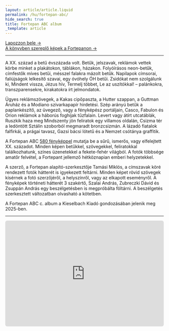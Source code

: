 ```yaml
---
layout: article/article.liquid
permalink: /hu/fortepan-abc/
hide_search: true
title: Fortepan ABC album
_template: article
---
```


[Lapozzon bele →](https://heyzine.com/flip-book/05227e8507.html)\
[A könyvben szereplő képek a Fortepanon →](https://fortepan.hu/hu/lists/696301)

---

A XX. század a betű évszázada volt. Betűk, jelszavak, reklámok vettek körbe minket a plakátokon, táblákon, házakon. Folyóírásos neon-betűk, címfestők míves betűi, mésszel falakra mázolt betűk. Napilapok címsorai, faliújságok lelkesítő szavai, egy óvóhely ÓH betűi. Zsidókat nem szolgálunk ki, Mindent vissza, Jézus hív, Termelj többet, Le az uszítókkal! – palánkokra, transzparensekre, kirakatokra írt jelmondatok.

Ügyes reklámszövegek, a Kakas cipőpaszta, a Hutter szappan, a Guttman Áruház és a Modiano szivarkapapír hirdetési. Szép arányú betűk a paplankészítő, az üvegező, vagy a fényképész portáljain, Casco, Fabulon és Orion reklámok a háborús foghíjak tűzfalain. Levert vagy átírt utcatáblák, Ruszkik haza meg Mindszenty jön feliratok egy villamos oldalán, Csizma tér a ledöntött Sztálin szoborból megmaradt bronzcsizmán. A lázadó fiatalok falfirkái, a prágai tavasz, Gazsi bácsi lótetű és a Nemzet csótánya graffitik.

A Fortepan ABC [580 fényképpel](https://fortepan.hu/hu/lists/696301) mutatja be a sűrű, ismerős, vagy elfelejtett XX. századot. Minden képen betűkkel, szövegekkel, feliratokkal találkozhatunk, színes üzenetekkel a fekete-fehér világból. A fotók többsége amatőr felvétel, a Fortepant jellemző hétköznapian emberi helyzetekkel.

A szerző, a Fortepan alapító-szerkesztője Tamási Miklós, a címszavak köré rendezett fotók hátterét is igyekezett feltárni. Minden képet rövid szövegek kísérnek a fotó szerzőjéről, a helyszínről, vagy az elkapott eseményről. A fényképek történeti hátterét 3 szakértő, Szalai András, Zubreczki Dávid és Zsuppán András egy beszélgetésben is megpróbálta föltárni. A beszélgetés szerkesztett változatban olvasható a kötetben.

A Fortepan ABC c. album a Kieselbach Kiadó gondozásában jelenik meg 2025-ben.

---

<p><iframe width="100%"  style="aspect-ratio:3/2;border-radius:6px" src="https://fortepan.hu/hu/embed/696301" frameborder="0" allow="fullscreen" allowfullscreen="true" loading="lazy"></iframe></p>
